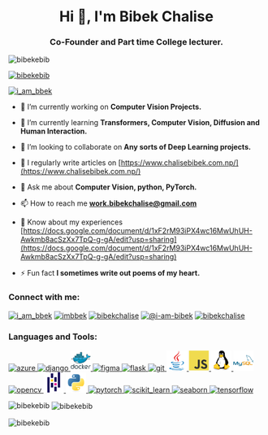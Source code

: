 <h1 align="center">Hi 👋, I'm Bibek Chalise</h1>
<h3 align="center">Co-Founder and Part time College lecturer.</h3>

<p align="left"> <img src="https://komarev.com/ghpvc/?username=bibekebib&label=Profile%20views&color=0e75b6&style=flat" alt="bibekebib" /> </p>

<p align="left"> <a href="https://github.com/ryo-ma/github-profile-trophy"><img src="https://github-profile-trophy.vercel.app/?username=bibekebib" alt="bibekebib" /></a> </p>

<p align="left"> <a href="https://twitter.com/i_am_bbek" target="blank"><img src="https://img.shields.io/twitter/follow/i_am_bbek?logo=twitter&style=for-the-badge" alt="i_am_bbek" /></a> </p>

- 🔭 I’m currently working on **Computer Vision Projects.**

- 🌱 I’m currently learning **Transformers, Computer Vision, Diffusion and Human Interaction.**

- 👯 I’m looking to collaborate on **Any sorts of Deep Learning projects.**

- 📝 I regularly write articles on [https://www.chalisebibek.com.np/](https://www.chalisebibek.com.np/)

- 💬 Ask me about **Computer Vision, python, PyTorch.**

- 📫 How to reach me **work.bibekchalise@gmail.com**

- 📄 Know about my experiences [https://docs.google.com/document/d/1xF2rM93iPX4wc16MwUhUH-Awkmb8acSzXx7TpQ-g-gA/edit?usp=sharing](https://docs.google.com/document/d/1xF2rM93iPX4wc16MwUhUH-Awkmb8acSzXx7TpQ-g-gA/edit?usp=sharing)

- ⚡ Fun fact **I sometimes write out poems of my heart.**

<h3 align="left">Connect with me:</h3>
<p align="left">
<a href="https://twitter.com/i_am_bbek" target="blank"><img align="center" src="https://raw.githubusercontent.com/rahuldkjain/github-profile-readme-generator/master/src/images/icons/Social/twitter.svg" alt="i_am_bbek" height="30" width="40" /></a>
<a href="https://linkedin.com/in/imbbek" target="blank"><img align="center" src="https://raw.githubusercontent.com/rahuldkjain/github-profile-readme-generator/master/src/images/icons/Social/linked-in-alt.svg" alt="imbbek" height="30" width="40" /></a>
<a href="https://kaggle.com/bibekchalise" target="blank"><img align="center" src="https://raw.githubusercontent.com/rahuldkjain/github-profile-readme-generator/master/src/images/icons/Social/kaggle.svg" alt="bibekchalise" height="30" width="40" /></a>
<a href="https://medium.com/@i-am-bibek" target="blank"><img align="center" src="https://raw.githubusercontent.com/rahuldkjain/github-profile-readme-generator/master/src/images/icons/Social/medium.svg" alt="@i-am-bibek" height="30" width="40" /></a>
<a href="https://www.youtube.com/c/bibekchalise" target="blank"><img align="center" src="https://raw.githubusercontent.com/rahuldkjain/github-profile-readme-generator/master/src/images/icons/Social/youtube.svg" alt="bibekchalise" height="30" width="40" /></a>
</p>

<h3 align="left">Languages and Tools:</h3>
<p align="left"> <a href="https://azure.microsoft.com/en-in/" target="_blank" rel="noreferrer"> <img src="https://www.vectorlogo.zone/logos/microsoft_azure/microsoft_azure-icon.svg" alt="azure" width="40" height="40"/> </a> <a href="https://www.djangoproject.com/" target="_blank" rel="noreferrer"> <img src="https://cdn.worldvectorlogo.com/logos/django.svg" alt="django" width="40" height="40"/> </a> <a href="https://www.docker.com/" target="_blank" rel="noreferrer"> <img src="https://raw.githubusercontent.com/devicons/devicon/master/icons/docker/docker-original-wordmark.svg" alt="docker" width="40" height="40"/> </a> <a href="https://www.figma.com/" target="_blank" rel="noreferrer"> <img src="https://www.vectorlogo.zone/logos/figma/figma-icon.svg" alt="figma" width="40" height="40"/> </a> <a href="https://flask.palletsprojects.com/" target="_blank" rel="noreferrer"> <img src="https://www.vectorlogo.zone/logos/pocoo_flask/pocoo_flask-icon.svg" alt="flask" width="40" height="40"/> </a> <a href="https://git-scm.com/" target="_blank" rel="noreferrer"> <img src="https://www.vectorlogo.zone/logos/git-scm/git-scm-icon.svg" alt="git" width="40" height="40"/> </a> <a href="https://www.java.com" target="_blank" rel="noreferrer"> <img src="https://raw.githubusercontent.com/devicons/devicon/master/icons/java/java-original.svg" alt="java" width="40" height="40"/> </a> <a href="https://developer.mozilla.org/en-US/docs/Web/JavaScript" target="_blank" rel="noreferrer"> <img src="https://raw.githubusercontent.com/devicons/devicon/master/icons/javascript/javascript-original.svg" alt="javascript" width="40" height="40"/> </a> <a href="https://www.linux.org/" target="_blank" rel="noreferrer"> <img src="https://raw.githubusercontent.com/devicons/devicon/master/icons/linux/linux-original.svg" alt="linux" width="40" height="40"/> </a> <a href="https://www.mysql.com/" target="_blank" rel="noreferrer"> <img src="https://raw.githubusercontent.com/devicons/devicon/master/icons/mysql/mysql-original-wordmark.svg" alt="mysql" width="40" height="40"/> </a> <a href="https://opencv.org/" target="_blank" rel="noreferrer"> <img src="https://www.vectorlogo.zone/logos/opencv/opencv-icon.svg" alt="opencv" width="40" height="40"/> </a> <a href="https://pandas.pydata.org/" target="_blank" rel="noreferrer"> <img src="https://raw.githubusercontent.com/devicons/devicon/2ae2a900d2f041da66e950e4d48052658d850630/icons/pandas/pandas-original.svg" alt="pandas" width="40" height="40"/> </a> <a href="https://www.python.org" target="_blank" rel="noreferrer"> <img src="https://raw.githubusercontent.com/devicons/devicon/master/icons/python/python-original.svg" alt="python" width="40" height="40"/> </a> <a href="https://pytorch.org/" target="_blank" rel="noreferrer"> <img src="https://www.vectorlogo.zone/logos/pytorch/pytorch-icon.svg" alt="pytorch" width="40" height="40"/> </a> <a href="https://scikit-learn.org/" target="_blank" rel="noreferrer"> <img src="https://upload.wikimedia.org/wikipedia/commons/0/05/Scikit_learn_logo_small.svg" alt="scikit_learn" width="40" height="40"/> </a> <a href="https://seaborn.pydata.org/" target="_blank" rel="noreferrer"> <img src="https://seaborn.pydata.org/_images/logo-mark-lightbg.svg" alt="seaborn" width="40" height="40"/> </a> <a href="https://www.tensorflow.org" target="_blank" rel="noreferrer"> <img src="https://www.vectorlogo.zone/logos/tensorflow/tensorflow-icon.svg" alt="tensorflow" width="40" height="40"/> </a> </p>

<p><img align="left" src="https://github-readme-stats.vercel.app/api/top-langs?username=bibekebib&show_icons=true&locale=en&layout=compact" alt="bibekebib" /></p>

<p>&nbsp;<img align="center" src="https://github-readme-stats.vercel.app/api?username=bibekebib&show_icons=true&locale=en" alt="bibekebib" /></p>

<p><img align="center" src="https://github-readme-streak-stats.herokuapp.com/?user=bibekebib&" alt="bibekebib" /></p>
